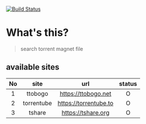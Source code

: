 [![Build Status](https://travis-ci.com/daite/torrent.svg?branch=main)](https://travis-ci.com/daite/torrent)
# What's this?
> search torrent magnet file
## available sites
| No |    site    |          url          | status |
|:--:|:----------:|:---------------------:|:------:|
|  1 |   ttobogo  | https://ttobogo.net   |    O   |
|  2 | torrentube | https://torrentube.to |    O   |
|  3 |   tshare   | https://tshare.org    |    O   |
